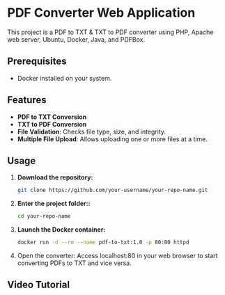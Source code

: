 # PDF Converter Web Application

This project is a PDF to TXT & TXT to PDF converter using PHP, Apache web server, Ubuntu, Docker, Java, and PDFBox.

## Prerequisites

- Docker installed on your system.

## Features

- **PDF to TXT Conversion**
- **TXT to PDF Conversion**
- **File Validation**: Checks file type, size, and integrity.
- **Multiple File Upload**: Allows uploading one or more files at a time.

## Usage

1. **Download the repository:**
   ```bash
   git clone https://github.com/your-username/your-repo-name.git
2. **Enter the project folder::**
   ```bash
   cd your-repo-name
3. **Launch the Docker container:**
   ```bash
   docker run -d --rm --name pdf-to-txt:1.0 -p 80:80 httpd
4. Open the converter:
Access localhost:80 in your web browser to start converting PDFs to TXT and vice versa.

## Video Tutorial
